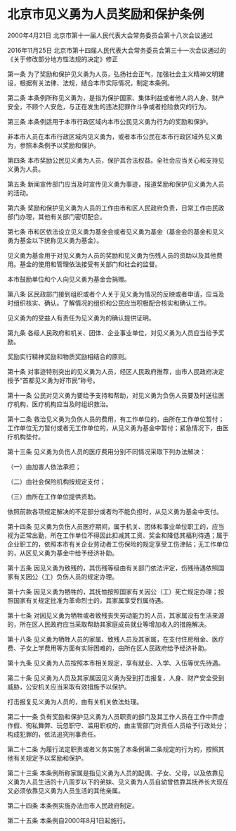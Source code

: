 # 北京市见义勇为人员奖励和保护条例

2000年4月21日 北京市第十一届人民代表大会常务委员会第十八次会议通过

2016年11月25日 北京市第十四届人民代表大会常务委员会第三十一次会议通过的《关于修改部分地方性法规的决定》修正

<!-- INFO END -->

第一条 为了奖励和保护见义勇为人员，弘扬社会正气，加强社会主义精神文明建设，根据有关法律、法规，结合本市实际情况，制定本条例。

第二条 本条例所称见义勇为，是指为保护国家、集体利益或者他人的人身、财产安全，不顾个人安危，与正在发生的违法犯罪作斗争或者抢险救灾的行为。

第三条 本条例适用于本市行政区域内本市公民见义勇为行为的奖励和保护。

非本市人员在本市行政区域内见义勇为，或者本市公民在本市行政区域外见义勇为，参照本条例予以奖励和保护。

第四条 本市奖励公民见义勇为人员，保护其合法权益。全社会应当关心和支持见义勇为人员。

第五条 新闻宣传部门应当及时宣传见义勇为事迹，报道奖励和保护见义勇为人员的活动。

第六条 奖励和保护见义勇为人员的工作由市和区人民政府负责，日常工作由民政部门办理，其他有关部门密切配合。

第七条 市和区依法设立见义勇为基金会或者见义勇为基金（基金会的基金和见义勇为基金以下统称见义勇为基金）。

见义勇为基金用于对见义勇为人员的奖励和见义勇为伤残人员的资助以及其他费用。基金的使用和管理依法接受有关部门和社会的监督。

本市鼓励单位和个人向见义勇为基金会捐赠。

第八条 区民政部门接到组织或者个人关于见义勇为情况的反映或者申请，应当及时组织核实、确认。了解情况的组织和公民应当积极配合核实和确认工作。

见义勇为的受益人有责任为见义勇为的确认提供证明。

第九条 各级人民政府和机关、团体、企业事业单位，对见义勇为人员应当给予奖励。

奖励实行精神奖励和物质奖励相结合的原则。

第十条 对事迹特别突出的见义勇为人员，经区人民政府推荐，由市人民政府决定授予“首都见义勇为好市民”称号。

第十一条 公民对见义勇为要给予支持和帮助，对见义勇为负伤人员要及时送往医疗机构，医疗机构应当及时组织救治。

第十二条 救治见义勇为负伤人员的费用，有工作单位的，由所在工作单位暂付；工作单位无力暂付或者无工作单位的，从见义勇为基金中暂付；紧急情况下，由医疗机构垫付。

第十三条 见义勇为负伤人员的医疗费用分别不同情况采取下列办法解决：

（一）由加害人依法承担；

（二）由社会保险机构按规定支付；

（三）由所在工作单位提供资助。

依照前款各项规定解决的不足部分或者均不能负担时，从见义勇为基金中支付。

第十四条 见义勇为负伤人员医疗期间，属于机关、团体和事业单位职工的，应当视为正常出勤，所在工作单位不得因此扣减其工资、奖金和降低其福利待遇；属于企业职工的，依照本市有关企业劳动者工伤保险的规定享受工伤津贴；无工作单位的，从区见义勇为基金中给予经济补助。

第十五条 因见义勇为致残的，其伤残等级由有关部门依法评定，伤残待遇依照国家有关因公（工）负伤人员的规定办理。

第十六条 因见义勇为牺牲的，其抚恤按照国家有关因公（工）死亡规定办理；按照国家有关规定批准为革命烈士的，其家属享受烈属待遇。

第十七条 对因见义勇为牺牲或者致残丧失劳动能力的人员，其家属没有生活来源的，所在区人民政府应当采取帮助其家庭成员就业等增加收入的措施解决。

第十八条 见义勇为牺牲人员的家属、致残人员及其家属，在支付住房租金、医疗费、子女上学费用等方面有实际困难的，由所在区人民政府给予经济补助。

第十九条 见义勇为人员按照本市相关规定，享有就业、入学、入伍等优先待遇。

第二十条 见义勇为人员及其家属因见义勇为受到打击报复，人身、财产安全受到威胁，公安机关应当采取有效措施予以保护。

打击报复见义勇为人员的，由有关机关依法处理。

第二十一条 负有奖励和保护见义勇为人员职责的部门及其工作人员在工作中弄虚作假、徇私舞弊、玩忽职守、滥用职权的，由主管部门对责任人员给予行政处分；构成犯罪的，依法追究刑事责任。

第二十二条 为履行法定职责或者义务实施了本条例第二条规定的行为的，按照其他有关规定予以奖励和保护。

第二十三条 本条例所称家属是指见义勇为人员的配偶、子女、父母，以及依靠见义勇为人员生活的十八周岁以下的弟妹、见义勇为人员自幼曾依靠其抚养长大现在又必须依靠见义勇为人员生活的其他亲属。

第二十四条 本条例实施办法由市人民政府制定。

第二十五条 本条例自2000年8月1日起施行。

